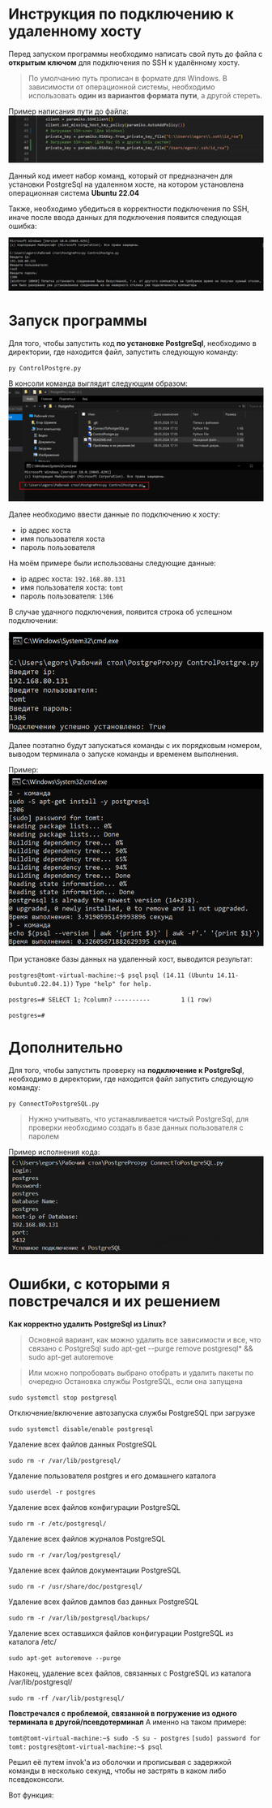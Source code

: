 # Инструкция по подключению к удаленному хосту

Перед запуском программы необходимо написать свой путь до файла с **открытым ключом** для подключения по SSH к удалённому хосту. 
> По умолчанию путь прописан в формате для Windows.
> В зависимости от операционной системы, необходимо использовать **один из вариантов формата пути**, а другой стереть.  

Пример написания пути до файла:
![Варианты выбора написания пути](https://github.com/HakerLamer/PostgresPro_Task/blob/main/example_2.jpg?raw=true)

Данный код имеет набор команд, который от предназначен для установки PostgreSql на удаленном хосте, на котором установлена операционная система **Ubuntu 22.04**

Также, необходимо убедиться в корректности подключения по SSH, иначе после ввода данных для подключения появится следующая ошибка:

![Ошибка подключения по SSH](https://github.com/HakerLamer/PostgresPro_Task/blob/main/example_3.jpg?raw=true)

# Запуск программы

Для того, чтобы запустить код **по установке PostgreSql**, необходимо в директории, где находится файл, запустить следующую команду:

`py ControlPostgre.py`

В консоли команда выглядит следующим образом:
![Пример запуска](https://github.com/HakerLamer/PostgresPro_Task/blob/main/example_1.jpg?raw=true)

Далее необходимо ввести данные по подключению к хосту:
* ip адрес хоста
* имя пользователя хоста
* пароль пользователя

На моём примере были использованы следующие данные:
* ip адрес хоста: `192.168.80.131`
* имя пользователя хоста: `tomt`
* пароль пользователя: `1306`

В случае удачного подключения, появится строка об успешном подключении:

![Пример успешного подключения](https://github.com/HakerLamer/PostgresPro_Task/blob/main/example_4.jpg?raw=true)

Далее поэтапно будут запускаться команды с их порядковым номером, выводом терминала о запуске команды и временем выполнения.

Пример:
![Пример выполнения](https://github.com/HakerLamer/PostgresPro_Task/blob/main/example_5.jpg?raw=true)

При установке базы данных на удаленный хост, выводится результат:

`postgres@tomt-virtual-machine:~$ psql`
`psql (14.11 (Ubuntu 14.11-0ubuntu0.22.04.1))`
`Type "help" for help.`

`postgres=# SELECT 1;`
 `?column?`
`----------`
`        1`
`(1 row)`

`postgres=#`

# Дополнительно

Для того, чтобы запустить проверку на **подключение к PostgreSql**, необходимо в директории, где находится файл запустить следующую команду:

`py ConnectToPostgreSQL.py`

> Нужно учитывать, что устанавливается чистый PostgreSql, для проверки необходимо создать в базе данных пользователя с паролем

Пример исполнения кода:
![enter image description here](https://github.com/HakerLamer/PostgresPro_Task/blob/main/example_6.jpg?raw=true)

# Ошибки, с которыми я повстречался и их решением

**Как корректно удалить PostgreSql из Linux?**
> Основной вариант, как можно удалить все зависимости и все, что связано с PostgreSql
> sudo apt-get --purge remove postgresql\* && sudo apt-get autoremove

> Или можно попробовать выбрано отобрать и удалить пакеты по очередно
Остановка службы PostgreSQL, если она запущена 

`sudo systemctl stop postgresql`

Отключение/включение автозапуска службы PostgreSQL при загрузке

`sudo systemctl disable/enable postgresql`

Удаление всех файлов данных PostgreSQL

`sudo rm -r /var/lib/postgresql/`

Удаление пользователя postgres и его домашнего каталога

`sudo userdel -r postgres`

Удаление всех файлов конфигурации PostgreSQL

`sudo rm -r /etc/postgresql/`

Удаление всех файлов журналов PostgreSQL

`sudo rm -r /var/log/postgresql/`

Удаление всех файлов документации PostgreSQL

`sudo rm -r /usr/share/doc/postgresql/`

Удаление всех файлов дампов баз данных PostgreSQL

`sudo rm -r /var/lib/postgresql/backups/`

Удаление всех оставшихся файлов конфигурации PostgreSQL из каталога /etc/

`sudo apt-get autoremove --purge`

Наконец, удаление всех файлов, связанных с PostgreSQL из каталога /var/lib/postgresql/

`sudo rm -rf /var/lib/postgresql/`

**Повстречался с проблемой, связанной в погружение из одного терминала в другой/псевдотерминал**
А именно на таком примере:

`tomt@tomt-virtual-machine:~$ sudo -S su - postgres`
`[sudo] password for tomt:`
`postgres@tomt-virtual-machine:~$ psql`

Решил её путем invok'a из оболочки и прописывая с задержкой команды в несколько секунд, чтобы не застрять в каком либо псевдоконсоли.

Вот функция:



